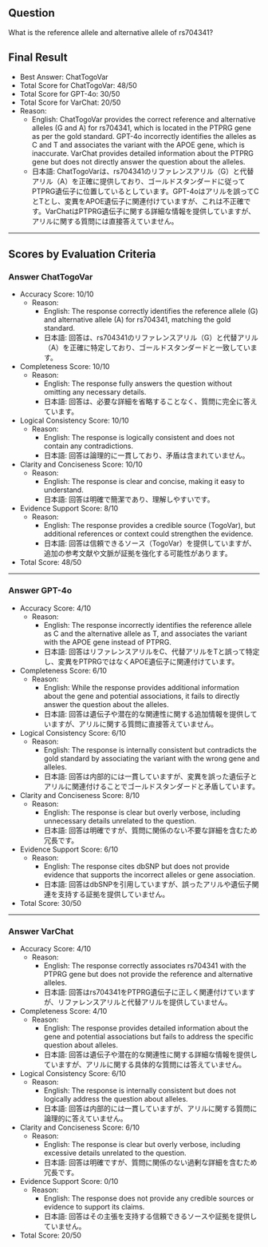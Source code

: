 ## Question

What is the reference allele and alternative allele of rs704341?

## Final Result

- Best Answer: ChatTogoVar
- Total Score for ChatTogoVar: 48/50
- Total Score for GPT-4o: 30/50
- Total Score for VarChat: 20/50
- Reason:
  - English: ChatTogoVar provides the correct reference and alternative alleles (G and A) for rs704341, which is located in the PTPRG gene as per the gold standard. GPT-4o incorrectly identifies the alleles as C and T and associates the variant with the APOE gene, which is inaccurate. VarChat provides detailed information about the PTPRG gene but does not directly answer the question about the alleles.
  - 日本語: ChatTogoVarは、rs704341のリファレンスアリル（G）と代替アリル（A）を正確に提供しており、ゴールドスタンダードに従ってPTPRG遺伝子に位置しているとしています。GPT-4oはアリルを誤ってCとTとし、変異をAPOE遺伝子に関連付けていますが、これは不正確です。VarChatはPTPRG遺伝子に関する詳細な情報を提供していますが、アリルに関する質問には直接答えていません。

---

## Scores by Evaluation Criteria

### Answer ChatTogoVar
- Accuracy Score: 10/10
  - Reason: 
    - English: The response correctly identifies the reference allele (G) and alternative allele (A) for rs704341, matching the gold standard.
    - 日本語: 回答は、rs704341のリファレンスアリル（G）と代替アリル（A）を正確に特定しており、ゴールドスタンダードと一致しています。
- Completeness Score: 10/10
  - Reason: 
    - English: The response fully answers the question without omitting any necessary details.
    - 日本語: 回答は、必要な詳細を省略することなく、質問に完全に答えています。
- Logical Consistency Score: 10/10
  - Reason: 
    - English: The response is logically consistent and does not contain any contradictions.
    - 日本語: 回答は論理的に一貫しており、矛盾は含まれていません。
- Clarity and Conciseness Score: 10/10
  - Reason: 
    - English: The response is clear and concise, making it easy to understand.
    - 日本語: 回答は明確で簡潔であり、理解しやすいです。
- Evidence Support Score: 8/10
  - Reason: 
    - English: The response provides a credible source (TogoVar), but additional references or context could strengthen the evidence.
    - 日本語: 回答は信頼できるソース（TogoVar）を提供していますが、追加の参考文献や文脈が証拠を強化する可能性があります。
- Total Score: 48/50

---

### Answer GPT-4o
- Accuracy Score: 4/10
  - Reason: 
    - English: The response incorrectly identifies the reference allele as C and the alternative allele as T, and associates the variant with the APOE gene instead of PTPRG.
    - 日本語: 回答はリファレンスアリルをC、代替アリルをTと誤って特定し、変異をPTPRGではなくAPOE遺伝子に関連付けています。
- Completeness Score: 6/10
  - Reason: 
    - English: While the response provides additional information about the gene and potential associations, it fails to directly answer the question about the alleles.
    - 日本語: 回答は遺伝子や潜在的な関連性に関する追加情報を提供していますが、アリルに関する質問に直接答えていません。
- Logical Consistency Score: 6/10
  - Reason: 
    - English: The response is internally consistent but contradicts the gold standard by associating the variant with the wrong gene and alleles.
    - 日本語: 回答は内部的には一貫していますが、変異を誤った遺伝子とアリルに関連付けることでゴールドスタンダードと矛盾しています。
- Clarity and Conciseness Score: 8/10
  - Reason: 
    - English: The response is clear but overly verbose, including unnecessary details unrelated to the question.
    - 日本語: 回答は明確ですが、質問に関係のない不要な詳細を含むため冗長です。
- Evidence Support Score: 6/10
  - Reason: 
    - English: The response cites dbSNP but does not provide evidence that supports the incorrect alleles or gene association.
    - 日本語: 回答はdbSNPを引用していますが、誤ったアリルや遺伝子関連を支持する証拠を提供していません。
- Total Score: 30/50

---

### Answer VarChat
- Accuracy Score: 4/10
  - Reason: 
    - English: The response correctly associates rs704341 with the PTPRG gene but does not provide the reference and alternative alleles.
    - 日本語: 回答はrs704341をPTPRG遺伝子に正しく関連付けていますが、リファレンスアリルと代替アリルを提供していません。
- Completeness Score: 4/10
  - Reason: 
    - English: The response provides detailed information about the gene and potential associations but fails to address the specific question about alleles.
    - 日本語: 回答は遺伝子や潜在的な関連性に関する詳細な情報を提供していますが、アリルに関する具体的な質問には答えていません。
- Logical Consistency Score: 6/10
  - Reason: 
    - English: The response is internally consistent but does not logically address the question about alleles.
    - 日本語: 回答は内部的には一貫していますが、アリルに関する質問に論理的に答えていません。
- Clarity and Conciseness Score: 6/10
  - Reason: 
    - English: The response is clear but overly verbose, including excessive details unrelated to the question.
    - 日本語: 回答は明確ですが、質問に関係のない過剰な詳細を含むため冗長です。
- Evidence Support Score: 0/10
  - Reason: 
    - English: The response does not provide any credible sources or evidence to support its claims.
    - 日本語: 回答はその主張を支持する信頼できるソースや証拠を提供していません。
- Total Score: 20/50